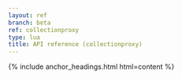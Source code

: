 ```yaml
---
layout: ref
branch: beta
ref: collectionproxy
type: lua
title: API reference (collectionproxy)
---
```

{% include anchor_headings.html html=content %}